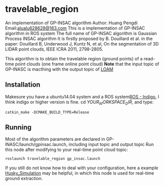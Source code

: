 # travelable_region
An implementation of GP-INSAC algorithm
Author: Huang Pengdi
Email:alualu628628@163.com
This is a implementation of GP-INSAC algorithm in ROS system
The full name of GP-INSAC algorithm is Gaussian Process INSAC algorithm
It is firstly proposed by B. Douillard et al. in the paper:
Douillard B, Underwood J, Kuntz N, et al, On the segmentation of 3D LIDAR point clouds, IEEE ICRA 2011, 2798-2805.

This algorithm is to obtain the travelable region (ground points) of a read-time point clouds (one frame online point cloud)
**Note** that the input topic of GP-INASC is macthing with the output topic of [LOAM](https://github.com/laboshinl/loam_velodyne.git)

## Installation
Makesure you have a ubuntu14.04 system and a ROS system[ROS - Indigo](http://www.ros.org/), I think indigo or higher version is fine.
cd $YOUR_WORKSPACE_DIR$, and type:
```
catkin_make -DCMAKE_BUILD_TYPE=Release
```

## Running
Most of the algorithm parameters are declared in GP-INASC/launch/gpinsac.launch, including input topic and output topic
Run this node after modifying  <param name="lidar_topic" type="string" value="/YOUR OWN TOPIC" /> to your real-time point cloud topic:
```
roslaunch travelable_region gp_insac.launch 
```

If you still do not know how to deal with your configuration, here a example [Husky_Simulation](https://github.com/alualu628628/Husky_Simulation.git) may be helpful, in which this node is used for real-time ground extraction.
